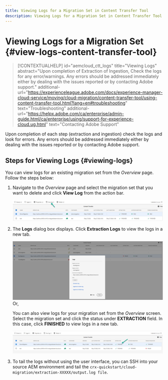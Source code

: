 ```yaml
---
title: Viewing Logs for a Migration Set in Content Transfer Tool
description: Viewing Logs for a Migration Set in Content Transfer Tool
---
```


# Viewing Logs for a Migration Set {#view-logs-content-transfer-tool}


>[!CONTEXTUALHELP]
>id="aemcloud_ctt_logs"
>title="Viewing Logs"
>abstract="Upon completion of Extraction of Ingestion, Check the logs for any error/warnings. Any errors should be addressed immediately either by dealing with the issues reported or by contacting Adobe support."
>additional-url="https://experienceleague.adobe.com/docs/experience-manager-cloud-service/moving/cloud-migration/content-transfer-tool/using-content-transfer-tool.html?lang=en#troubleshooting" text="Troubleshooting"
>additional-url="https://helpx.adobe.com/ca/enterprise/admin-guide.html/ca/enterprise/using/support-for-experience-cloud.ug.html" text="Contacting Adobe Support"

Upon completion of each step (extraction and ingestion) check the logs and look for errors.  Any errors should be addressed immediately either by dealing with the issues reported or by contacting Adobe support.

## Steps for Viewing Logs {#viewing-logs}

You can view logs for an existing migration set from the *Overview* page.
Follow the steps below:

1. Navigate to the *Overview* page and select the migration set that you want to delete and click **View Log** from the action bar.

   ![image](/help/move-to-cloud-service/content-transfer-tool/assets/view-log1.png)

1. The **Logs** dialog box displays. Click **Extraction Logs** to view the logs in a new tab.

   ![image](/help/move-to-cloud-service/content-transfer-tool/assets/view-log2.png)
Or,

   You can also view logs for your migration set from the *Overview* screen. Select the migration set and click the status under **EXTRACTION** field. In this case, click  **FINISHED** to view logs in a new tab.

   ![image](/help/move-to-cloud-service/content-transfer-tool/assets/view-log3.png)

1. To tail the logs without using the user interface, you can SSH into your source AEM environment and tail the `crx-quickstart/cloud-migration/extraction-XXXXX/output.log file`.
